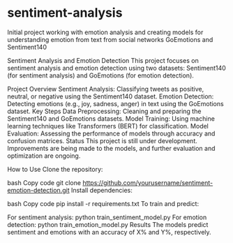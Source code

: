 # sentiment-analysis
Initial project working with emotion analysis and creating models for understanding emotion from text from social networks GoEmotions and Sentiment140 

Sentiment Analysis and Emotion Detection
This project focuses on sentiment analysis and emotion detection using two datasets: Sentiment140 (for sentiment analysis) and GoEmotions (for emotion detection).

Project Overview
Sentiment Analysis: Classifying tweets as positive, neutral, or negative using the Sentiment140 dataset.
Emotion Detection: Detecting emotions (e.g., joy, sadness, anger) in text using the GoEmotions dataset.
Key Steps
Data Preprocessing: Cleaning and preparing the Sentiment140 and GoEmotions datasets.
Model Training: Using machine learning techniques like Transformers (BERT) for classification.
Model Evaluation: Assessing the performance of models through accuracy and confusion matrices.
Status
This project is still under development. Improvements are being made to the models, and further evaluation and optimization are ongoing.

How to Use
Clone the repository:

bash
Copy code
git clone https://github.com/yourusername/sentiment-emotion-detection.git
Install dependencies:

bash
Copy code
pip install -r requirements.txt
To train and predict:

For sentiment analysis: python train_sentiment_model.py
For emotion detection: python train_emotion_model.py
Results
The models predict sentiment and emotions with an accuracy of X% and Y%, respectively.
